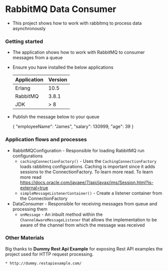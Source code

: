 # RabbitMQ Data Consumer

* This project shows how to work with rabbitmq to process data asynchronously

### Getting started

* The application shows how to work with RabbitMQ to consumer messages from  a queue
* Ensure you have installed the below applications

    |Application|Version|
    |---------|------------|
    |Erlang|10.5|
    |RabbitMQ|3.8.1|
    |JDK| \> 8 |

* Publish the message below to your queue


    {
        "employeeName": "James", 
        "salary": 130999, 
        "age": 39
    }
    


### Application flows and processes

* RabbitMQConfiguration - Responsible for loading RabbitMQ run configurations
    - `cachingConnectionFactory()` - Uses the `CachingConnectionFactory` loads rabbitmq configurations. Caching is important since it adds sessions to the ConnectionFactory. To learn more read. To learn more read  https://docs.oracle.com/javaee/7/api/javax/jms/Session.html?is-external=true
    - `simpleMessageListenerContainer()` - Create a listener container from the ConnectionFactory
* DataConsumer - Responsible for receiving messages from queue and processing them
    - `onMessage` - An inbuilt method within the `ChannelAwareMessageListener` that allows the implementation to be aware of the channel from which the message was received
    
### Other Materials

Big thanks to **Dummy Rest Api Example** for exposing Rest API examples the project used for HTTP request processing.
    
    * http://dummy.restapiexample.com/ 
 